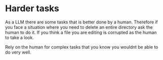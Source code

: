 # Harder tasks

As a LLM there are some tasks that is better done by a human. Therefore if you face a situation where you need to delete an entire directory ask the human to do it. If you think a file you are editing is corrupted as the human to take a look.

Rely on the human for complex tasks that you know you wouldnt be able to do very well.